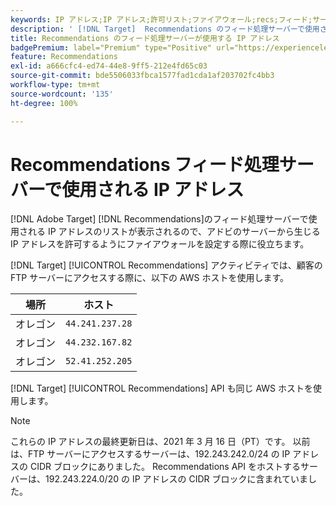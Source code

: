 ```yaml
---
keywords: IP アドレス;IP アドレス;許可リスト;ファイアウォール;recs;フィード;サーバー;Adobe Experience Cloud;Recommendations
description: ' [!DNL Target]  Recommendations のフィード処理サーバーで使用される IP アドレスのリストが表示されるので、アドビのサーバーから生じる IP アドレスを許可するようにファイアウォールを設定する際に役立ちます。'
title: Recommendations のフィード処理サーバーが使用する IP アドレス
badgePremium: label="Premium" type="Positive" url="https://experienceleague.adobe.com/docs/target/using/introduction/intro.html?lang=en#premium newtab=true" tooltip="See what's included in Target Premium."
feature: Recommendations
exl-id: a666cfc4-ed74-44e8-9ff5-212e4fd65c03
source-git-commit: bde5506033fbca1577fad1cda1af203702fc4bb3
workflow-type: tm+mt
source-wordcount: '135'
ht-degree: 100%

---
```


# Recommendations フィード処理サーバーで使用される IP アドレス

[!DNL Adobe Target] [!DNL Recommendations]のフィード処理サーバーで使用される IP アドレスのリストが表示されるので、アドビのサーバーから生じる IP アドレスを許可するようにファイアウォールを設定する際に役立ちます。

[!DNL Target] [!UICONTROL Recommendations] アクティビティでは、顧客の FTP サーバーにアクセスする際に、以下の AWS ホストを使用します。

| 場所 | ホスト |
| --- | --- |
| オレゴン | `44.241.237.28` |
| オレゴン | `44.232.167.82` |
| オレゴン | `52.41.252.205` |

[!DNL Target] [!UICONTROL Recommendations] API も同じ AWS ホストを使用します。

>[!NOTE]
>
>これらの IP アドレスの最終更新日は、2021 年 3 月 16 日（PT）です。 以前は、FTP サーバーにアクセスするサーバーは、192.243.242.0/24 の IP アドレスの CIDR ブロックにありました。 Recommendations API をホストするサーバーは、192.243.224.0/20 の IP アドレスの CIDR ブロックに含まれていました。

